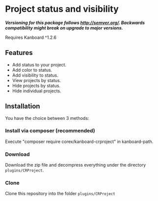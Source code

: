 # Project status and visibility

**_Versioning for this package follows http://semver.org/. Backwards compatibility might break on upgrade to major versions._**

Requires Kanboard ^1.2.6

## Features
- Add status to your project.
- Add color to status.
- Add visibility to status.
- View projects by status.
- Hide projects by status.
- Hide individual projects.

## Installation
You have the choice between 3 methods:

### Install via composer (recommended)
Execute "composer require corex/kanboard-crproject" in kanboard-path.

### Download
Download the zip file and decompress everything under the directory `plugins/CRProject`.

### Clone
Clone this repository into the folder `plugins/CRProject`
